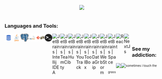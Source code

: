 <div align="center">
  <img src="https://lanyard.cnrad.dev/api/343467373417857025"/>
</div>

<br/>

### Languages and Tools:

<img align="left" alt="SQL" width="26px" src="https://raw.githubusercontent.com/github/explore/80688e429a7d4ef2fca1e82350fe8e3517d3494d/topics/sql/sql.png" />
<img align="left" alt="Java" width="26px" src="https://raw.githubusercontent.com/github/explore/80688e429a7d4ef2fca1e82350fe8e3517d3494d/topics/java/java.png" />
<img align="left" alt="PostgreSQL" width="26px" src="https://raw.githubusercontent.com/github/explore/80688e429a7d4ef2fca1e82350fe8e3517d3494d/topics/postgresql/postgresql.png" />
<img align="left" alt="MySQL" width="26px" src="https://raw.githubusercontent.com/github/explore/80688e429a7d4ef2fca1e82350fe8e3517d3494d/topics/mysql/mysql.png" />
<img align="left" alt="Git" width="26px" src="https://raw.githubusercontent.com/github/explore/80688e429a7d4ef2fca1e82350fe8e3517d3494d/topics/git/git.png" />
<img align="left" alt="Terminal" width="26px" src="https://raw.githubusercontent.com/github/explore/80688e429a7d4ef2fca1e82350fe8e3517d3494d/topics/terminal/terminal.png" />
<img align="left" alt="JetBrains | Intellij IDEA" width="26px" src="https://cdn.jsdelivr.net/npm/simple-icons@3.4.1/icons/intellijidea.svg" />
<img align="left" alt="JetBrains | TeamCity" width="26px" src="https://upload.wikimedia.org/wikipedia/commons/8/8e/TeamCity_Icon.png" />
<img align="left" alt="JetBrains | Hub" width="26px" src="https://resources.jetbrains.com/storage/products/hub/img/meta/hub_logo_300x300.png" />
<img align="left" alt="JetBrains | YouTrack" width="26px" src="https://resources.jetbrains.com/storage/products/youtrack/img/meta/youtrack_logo_300x300.png" />
<img align="left" alt="JetBrains | ToolBox" width="26px" src="https://resources.jetbrains.com/storage/products/toolbox/img/meta/toolbox_logo_300x300.png" />
<img align="left" alt="JetBrains | DataGrip" width="26px" src="https://resources.jetbrains.com/storage/products/datagrip/img/meta/datagrip_logo_300x300.png" />
<img align="left" alt="JetBrains | WebStorm" width="26px" src="https://resources.jetbrains.com/storage/products/webstorm/img/meta/webstorm_logo_300x300.png" />
<img align="left" alt="JetBrains | Space" width="26px" src="https://resources.jetbrains.com/storage/products/space/img/meta/logo.png" />
<img align="left" alt="React" width="26px" src="https://upload.wikimedia.org/wikipedia/commons/a/a7/React-icon.svg" />
<img align="left" alt="NextJs" width="26px" src="https://images.prismic.io/boringowl/fe6cc033-921c-42e6-8d10-582373846263_next+js+framework.jpeg" />

<br />

### See my addiction:

<img align="left" src="https://github-readme-stats.vercel.app/api/wakatime?username=KAMIL0024&theme=dark" />
<img align="left" src="https://github-readme-stats.vercel.app/api?username=KamelaJda&count_private=true&theme=dark" />

<sub><sup>sometimes i touch the grass</sup></sub>
